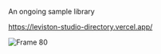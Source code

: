 An ongoing sample library

https://leviston-studio-directory.vercel.app/

![Frame 80](https://github.com/leoleviston/LSD/assets/122838737/60b4da85-fa70-4399-91a2-acdb590d3c8c)
